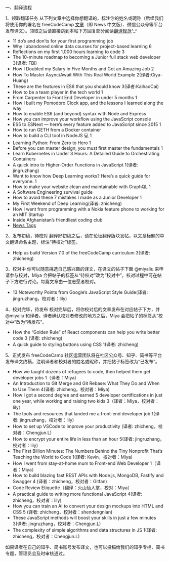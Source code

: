一、翻译流程

1、领取翻译任务
从下列文章中选择你想翻译的，标注你的姓名或昵称（后续我们将使用你的署名在 freeCodeCamp [文章](https://chinese.freecodecamp.org/news/)（即 News 中文版）、微信公众号等平台发布译文）。领取之后请直接跳到本帖下方回复部分阅读[翻译规范](https://github.com/freeCodeCamp/news-translation/wiki/%E7%BF%BB%E8%AF%91%E8%A7%84%E8%8C%83)^_^

- 11 do’s and don’ts for your first programming job
- Why I abandoned online data courses for project-based learning 6
- Reflections on my first 1,000 hours learning to code 3
- The 10-minute roadmap to becoming a Junior full stack web developer 3(译者: FBI)
- How I Doubled my Salary in Five Months and Got an Amazing Job 2
- How To Master Async/Await With This Real World Example 2(译者:Ciya-Huang)
- These are the features in ES6 that you should know 3(译者:KaihaoCai)
- How to be a team player in the tech world 1
- From Carpenter to Front End Developer in under 5 months 1
- How I built my Pomodoro Clock app, and the lessons I learned along the way
- How to enable ES6 (and beyond) syntax with Node and Express
- How you can improve your workflow using the JavaScript console
- ES5 to ESNext — here’s every feature added to JavaScript since 2015 1
- How to run GETH from a Docker container
- How to build a CLI tool in NodeJS :computer: 1
- Learning Python: From Zero to Hero 1
- Before you can master design, you must first master the fundamentals 1
- Learn Kubernetes in Under 3 Hours: A Detailed Guide to Orchestrating Containers
- A quick intro to Higher-Order Functions in JavaScript 1(译者: jingruzhang)
- Want to know how Deep Learning works? Here’s a quick guide for everyone. 1
- How to make your website clean and maintainable with GraphQL 1
- A Software Engineering survival guide
- How to avoid these 7 mistakes I made as a Junior Developer 1
- My First Weekend of Deep Learning(译者: zhicheng)
- How I went from programming with a Nokia feature phone to working for an MIT Startup
- Inside Afghanistan’s friendliest coding club
- [News Tags](https://gist.github.com/scissorsneedfoodtoo/6c4c1fdc130bf540cf6a68d9d37bf3a2)

2、发布初稿，待校对
翻译好初稿之后，请在论坛翻译版块发帖，以文章标题的中文翻译命名主题，标注“待校对”标签。

- Help us build Version 7.0 of the freeCodeCamp curriculum 3(译者: zhicheng)

3、校对中
你可以随意挑选自己感兴趣的译文，在译文的帖子下面 @miyaliu 来申请参与校对，Miya 会把帖子的标签从“待校对”改为“校对中”。校对过程中可在帖子下方进行讨论。每篇文章由一位志愿者校对。

- 13 Noteworthy Points from Google’s JavaScript Style Guide(译者: jingruzhang，校对者：lily)

4、校对完毕，待发布
校对完毕后，将你校对后的文章发布在对应帖子下方，并 @miyaliu 和译者。译者确认校对者修改的地方之后，Miya 会把帖子的标签从“校对中”改为“待发布”。

- How the “Golden Rule” of React components can help you write better code 3 (译者: zhicheng)
- A quick guide to styling buttons using CSS 1(译者: zhicheng)

5、正式发布
freeCodeCamp 社区运营团队将在社区公众号、知乎、简书等平台发布译文终稿，注明译者和校对者的姓名或昵称，并把帖子标签改为“已发布”。

- How we taught dozens of refugees to code, then helped them get developer jobs 1（译者：Miya）
- An Introduction to Git Merge and Git Rebase: What They Do and When to Use Them 4(译者: zhicheng，校对者：Miya)
- How I got a second degree and earned 5 developer certifications in just one year, while working and raising two kids 3（译者：Miya，校对者：lily）
- The tools and resources that landed me a front-end developer job 1(译者: jingruzhang，校对者：lily)
- How to set up VSCode to improve your productivity (译者: zhicheng，校对者：Chengjun.L)
- How to encrypt your entire life in less than an hour 5(译者: jingruzhang，校对者：lily)
- The First Billion Minutes: The Numbers Behind the Tiny Nonprofit That’s Teaching the World to Code 1(译者: Kevin，校对者：Miya)
- How I went from stay-at-home mum to Front-end Web Developer 1（译者：Miya）
- How to build blazing fast REST APIs with Node.js, MongoDB, Fastify and Swagger 4 (译者：zhicheng，校对者：Gitfan)
- Code Review Etiquette（翻译：火山仙人掌，校对：Miya）
- A practical guide to writing more functional JavaScript 4(译者: zhicheng，校对者：lily)
- How you can train an AI to convert your design mockups into HTML and CSS 5 (译者: zhicheng，校对者：shendengnian)
- These JavaScript methods will boost your skills in just a few minutes 3(译者: jingruzhang，校对者：Chengjun.L)
- The complexity of simple algorithms and data structures in JS 1(译者: zhicheng，校对者：Chengjun.L)

如果译者在自己的知乎、简书账号发布译文，也可以投稿给我们的知乎专栏、简书专题，管理员会及时审核通过。

